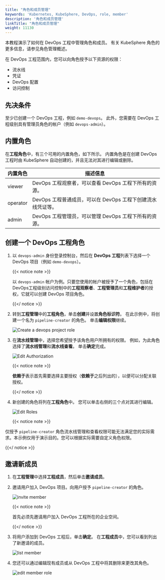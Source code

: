 ```yaml
---
title: "角色和成员管理"
keywords: 'Kubernetes, KubeSphere, DevOps, role, member'
description: '角色和成员管理'
linkTitle: "角色和成员管理"
weight: 11130
---
```


本教程演示了如何在 DevOps 工程中管理角色和成员。 有关 KubeSphere 角色的更多信息，请参见角色管理概述。

在 DevOps 工程范围内，您可以向角色授予以下资源的权限：

- 流水线
- 凭证
- DevOps 配置
- 访问控制

## 先决条件

至少已创建一个 DevOps 工程，例如 `demo-devops`。 此外，您需要在 DevOps 工程级别具有管理员角色的帐户（例如 `devops-admin`）。

## 内置角色

在**工程角色**中，有三个可用的内置角色，如下所示。 内置角色是在创建 DevOps 工程时由 KubeSphere 自动创建的，并且无法对其进行编辑或删除。

| 内置角色     | 描述信息                                                  |
| ------------------ | ------------------------------------------------------------ |
| viewer | DevOps 工程观察者，可以查看 DevOps 工程下所有的资源。 |
| operator   | DevOps 工程普通成员，可以在 DevOps 工程下创建流水线凭证等。 |
| admin     | DevOps 工程管理员，可以管理 DevOps 工程下所有的资源。 |

## 创建一个 DevOps 工程角色

1. 以 `devops-admin` 身份登录控制台，然后在 **DevOps 工程**列表下选择一个 DevOps 项目（例如 `demo-devops`）。

   {{< notice note >}}

   以 `devops-admin` 帐户为例。只要您使用的帐户被授予了一个角色，包括在DevOps工程级别访问控制中的**工程观察者**、**工程管理员**和**工程维护者**的授权，它就可以创建 DevOps 项目角色。

   {{</ notice >}}

2. 转到**工程管理**中的**工程角色**，单击**创建**并设置**角色标识符**。 在此示例中，将创建一个名为 `pipeline-creator` 的角色。 单击**编辑权限**继续。

   ![Create a devops project role](/images/docs/devops-admin-zh/devops_role_step1.png)

3. 在**流水线管理**中，选择您希望授予该角色用户所拥有的权限。 例如，为此角色选择了**流水线管理**和**流水线查看**。 单击**确定**完成。

   ![Edit Authorization](/images/docs/devops-admin-zh/devops_role_step2.png)

   {{< notice note >}}

   **依赖于**表示首先需要选择主要授权（**依赖于**之后列出的），以便可以分配关联授权。

   {{</ notice >}}

4. 新创建的角色将列在**工程角色**中。 您可以单击右侧的三个点对其进行编辑。

   ![Edit Roles](/images/docs/devops-admin-zh/devops_role_list.png)

   {{< notice note >}}

  仅授予 `pipeline-creator` 角色流水线管理和查看权限可能无法满足您的实际需求。本示例仅用于演示目的。您可以根据实际需要自定义角色权限。

   {{</ notice >}}

## 邀请新成员

1. 在**工程管理**中选择**工程成员**，然后单击**邀请成员**。

2. 邀请用户加入 DevOps 项目。向用户授予 `pipeline-creator` 的角色。

   ![invite member](/images/docs/devops-admin-zh/devops_invite_member.png)

   {{< notice note >}}

   首先必须先邀请用户加入 DevOps 工程所在的企业空间。

   {{</ notice >}}

3. 将用户添加到 DevOps 工程后，单击**确定**。 在**工程成员**中，您可以看到列出了新邀请的成员。

    ![list member](/images/docs/devops-admin-zh/devops_list_member.png)

4. 您还可以通过编辑现有成员或从 DevOps 工程中将其删除来更改其角色。

   ![edit member role](/images/docs/devops-admin-zh/devops_user_edit.png)
